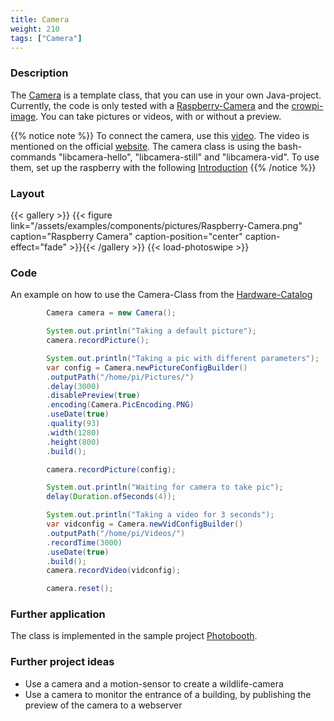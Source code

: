 ```yaml
---
title: Camera
weight: 210
tags: ["Camera"]
---
```


### Description

The [Camera](https://github.com/Pi4J/pi4j-example-components/tree/main/src/main/java/com/pi4j/catalog/components/Camera.java) is a template class, that you can use in your own Java-project.
Currently, the code is only tested with a [Raspberry-Camera](https://www.raspberrypi.com/documentation/accessories/camera.html#introducing-the-raspberry-pi-cameras) and the [crowpi-image](/getting-started/crowpi/crowpi-os/).
You can take pictures or videos, with or without a preview.

{{% notice note %}}
To connect the camera, use this [video](https://youtu.be/GImeVqHQzsE). The video is mentioned on the official [website](https://www.raspberrypi.com/documentation/accessories/camera.html).
The camera class is using the bash-commands "libcamera-hello", "libcamera-still" and "libcamera-vid". To use them, set up the raspberry with the following [Introduction](https://www.raspberrypi.com/documentation/accessories/camera.html#getting-started)
{{% /notice %}}

### Layout

{{< gallery >}}
{{< figure link="/assets/examples/components/pictures/Raspberry-Camera.png" caption="Raspberry Camera" caption-position="center" caption-effect="fade" >}}{{< /gallery >}}
{{< load-photoswipe >}}

### Code

An example on how to use the Camera-Class from the [Hardware-Catalog](https://github.com/Pi4J/pi4j-example-components)

```java
        Camera camera = new Camera();

        System.out.println("Taking a default picture");
        camera.recordPicture();

        System.out.println("Taking a pic with different parameters");
        var config = Camera.newPictureConfigBuilder()
        .outputPath("/home/pi/Pictures/")
        .delay(3000)
        .disablePreview(true)
        .encoding(Camera.PicEncoding.PNG)
        .useDate(true)
        .quality(93)
        .width(1280)
        .height(800)
        .build();

        camera.recordPicture(config);

        System.out.println("Waiting for camera to take pic");
        delay(Duration.ofSeconds(4));

        System.out.println("Taking a video for 3 seconds");
        var vidconfig = Camera.newVidConfigBuilder()
        .outputPath("/home/pi/Videos/")
        .recordTime(3000)
        .useDate(true)
        .build();
        camera.recordVideo(vidconfig);

        camera.reset();
```

### Further application

The class is implemented in the sample project [Photobooth](https://github.com/DieterHolz/PhotoBooth).

### Further project ideas

- Use a camera and a motion-sensor to create a wildlife-camera
- Use a camera to monitor the entrance of a building, by publishing the preview of the camera to a webserver
